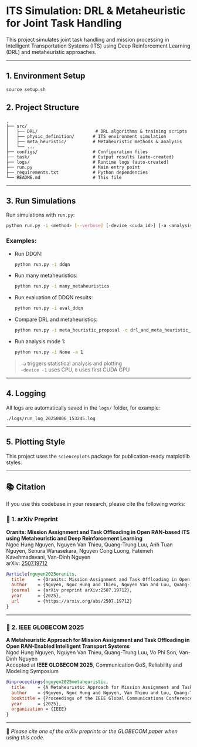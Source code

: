 
# ITS Simulation: DRL & Metaheuristic for Joint Task Handling

This project simulates joint task handling and mission processing in Intelligent Transportation Systems (ITS) using Deep Reinforcement Learning (DRL) and metaheuristic approaches.

---

## 1. Environment Setup

```
source setup.sh
```

## 2. Project Structure

```
.
├── src/
│   ├── DRL/                      # DRL algorithms & training scripts
│   ├── physic_definition/       # ITS environment simulation
│   ├── meta_heuristic/          # Metaheuristic methods & analysis
│   └── ...
├── configs/                     # Configuration files
├── task/                        # Output results (auto-created)
├── logs/                        # Runtime logs (auto-created)
├── run.py                       # Main entry point
├── requirements.txt             # Python dependencies
└── README.md                    # This file
```

---

## 3. Run Simulations

Run simulations with `run.py`:

```bash
python run.py -i <method> [--verbose] [-device <cuda_id>] [-a <analysis_mode>] [-c <comparison_mode>]
```

### Examples:

- Run DDQN:

  ```bash
  python run.py -i ddqn
  ```

- Run many metaheuristics:

  ```bash
  python run.py -i many_metaheuristics
  ```

- Run evaluation of DDQN results:

  ```bash
  python run.py -i eval_ddqn
  ```

- Compare DRL and metaheuristics:

  ```bash
  python run.py -i meta_heuristic_proposal -c drl_and_meta_heuristic_proposal
  ```

- Run analysis mode 1:

  ```bash
  python run.py -i None -a 1
  ```

> `-a` triggers statistical analysis and plotting  
> `-device -1` uses CPU, `0` uses first CUDA GPU

---

## 4. Logging

All logs are automatically saved in the `logs/` folder, for example:

```
./logs/run_log_20250806_153245.log
```

---

## 5. Plotting Style

This project uses the `scienceplots` package for publication-ready matplotlib styles.

---

## 📚 Citation

If you use this codebase in your research, please cite the following works:

### 📄 1. arXiv Preprint

**Oranits: Mission Assignment and Task Offloading in Open RAN-based ITS using Metaheuristic and Deep Reinforcement Learning**  
Ngoc Hung Nguyen, Nguyen Van Thieu, Quang-Trung Luu, Anh Tuan Nguyen, Senura Wanasekara, Nguyen Cong Luong, Fatemeh Kavehmadavani, Van-Dinh Nguyen  
arXiv: [2507.19712](https://arxiv.org/abs/2507.19712)

```bibtex
@article{nguyen2025oranits,
  title     = {Oranits: Mission Assignment and Task Offloading in Open RAN-based ITS using Metaheuristic and Deep Reinforcement Learning},
  author    = {Nguyen, Ngoc Hung and Thieu, Nguyen Van and Luu, Quang-Trung and Nguyen, Anh Tuan and Wanasekara, Senura and Luong, Nguyen Cong and Kavehmadavani, Fatemeh and Nguyen, Van-Dinh},
  journal   = {arXiv preprint arXiv:2507.19712},
  year      = {2025},
  url       = {https://arxiv.org/abs/2507.19712}
}
```

---

### 📄 2. IEEE GLOBECOM 2025

**A Metaheuristic Approach for Mission Assignment and Task Offloading in Open RAN-Enabled Intelligent Transport Systems**  
Ngoc Hung Nguyen, Nguyen Van Thieu, Quang-Trung Luu, Vo Phi Son, Van-Dinh Nguyen  
Accepted at **IEEE GLOBECOM 2025**, Communication QoS, Reliability and Modeling Symposium

```bibtex
@inproceedings{nguyen2025metaheuristic,
  title     = {A Metaheuristic Approach for Mission Assignment and Task Offloading in Open RAN-Enabled Intelligent Transport Systems},
  author    = {Nguyen, Ngoc Hung and Nguyen, Van Thieu and Luu, Quang-Trung and Vo, Phi Son and Nguyen, Van-Dinh},
  booktitle = {Proceedings of the IEEE Global Communications Conference (GLOBECOM)},
  year      = {2025},
  organization = {IEEE}
}
```

---

📌 *Please cite one of the arXiv preprints or the GLOBECOM paper when using this code.*
